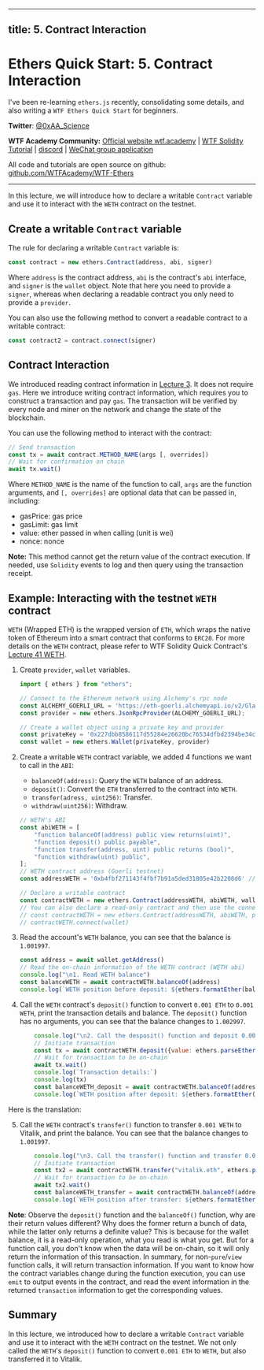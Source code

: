 
---
title: 5. Contract Interaction
---

# Ethers Quick Start: 5. Contract Interaction

I've been re-learning `ethers.js` recently, consolidating some details, and also writing a `WTF Ethers Quick Start` for beginners.

**Twitter**: [@0xAA_Science](https://twitter.com/0xAA_Science)

**WTF Academy Community:** [Official website wtf.academy](https://wtf.academy) | [WTF Solidity Tutorial](https://github.com/AmazingAng/WTF-Solidity) | [discord](https://discord.gg/5akcruXrsk) | [WeChat group application](https://docs.google.com/forms/d/e/1FAIpQLSe4KGT8Sh6sJ7hedQRuIYirOoZK_85miz3dw7vA1-YjodgJ-A/viewform?usp=sf_link)

All code and tutorials are open source on github: [github.com/WTFAcademy/WTF-Ethers](https://github.com/WTFAcademy/WTF-Ethers)

-----

In this lecture, we will introduce how to declare a writable `Contract` variable and use it to interact with the `WETH` contract on the testnet.

## Create a writable `Contract` variable

The rule for declaring a writable `Contract` variable is:
```js
const contract = new ethers.Contract(address, abi, signer)
```

Where `address` is the contract address, `abi` is the contract's `abi` interface, and `signer` is the `wallet` object. Note that here you need to provide a `signer`, whereas when declaring a readable contract you only need to provide a `provider`.

You can also use the following method to convert a readable contract to a writable contract:

```js
const contract2 = contract.connect(signer)
```

## Contract Interaction

We introduced reading contract information in [Lecture 3](https://github.com/WTFAcademy/WTFEthers/blob/main/03_ReadContract/readme.md). It does not require `gas`. Here we introduce writing contract information, which requires you to construct a transaction and pay `gas`. The transaction will be verified by every node and miner on the network and change the state of the blockchain.

You can use the following method to interact with the contract:

```js
// Send transaction
const tx = await contract.METHOD_NAME(args [, overrides])
// Wait for confirmation on chain
await tx.wait() 
```

Where `METHOD_NAME` is the name of the function to call, `args` are the function arguments, and `[, overrides]` are optional data that can be passed in, including:
- gasPrice: gas price
- gasLimit: gas limit
- value: ether passed in when calling (unit is wei)
- nonce: nonce

**Note:** This method cannot get the return value of the contract execution. If needed, use `Solidity` events to log and then query using the transaction receipt.

## Example: Interacting with the testnet `WETH` contract

`WETH` (Wrapped ETH) is the wrapped version of `ETH`, which wraps the native token of Ethereum into a smart contract that conforms to `ERC20`. For more details on the `WETH` contract, please refer to WTF Solidity Quick Contract's [Lecture 41 WETH](https://github.com/AmazingAng/WTFSolidity/blob/main/41_WETH/readme.md).


1. Create `provider`, `wallet` variables.

    ```js
    import { ethers } from "ethers";

    // Connect to the Ethereum network using Alchemy's rpc node
    const ALCHEMY_GOERLI_URL = 'https://eth-goerli.alchemyapi.io/v2/GlaeWuylnNM3uuOo-SAwJxuwTdqHaY5l';
    const provider = new ethers.JsonRpcProvider(ALCHEMY_GOERLI_URL);

    // Create a wallet object using a private key and provider
    const privateKey = '0x227dbb8586117d55284e26620bc76534dfbd2394be34cf4a09cb775d593b6f2b'
    const wallet = new ethers.Wallet(privateKey, provider)
    ```
2. Create a writable `WETH` contract variable, we added 4 functions we want to call in the `ABI`:
    - `balanceOf(address)`: Query the `WETH` balance of an address.
    - `deposit()`: Convert the `ETH` transferred to the contract into `WETH`.
    - `transfer(adress, uint256)`: Transfer.
    - `withdraw(uint256)`: Withdraw.
    ```js
    // WETH's ABI
    const abiWETH = [
        "function balanceOf(address) public view returns(uint)",
        "function deposit() public payable",
        "function transfer(address, uint) public returns (bool)",
        "function withdraw(uint) public",
    ];
    // WETH contract address (Goerli testnet)
    const addressWETH = '0xb4fbf271143f4fbf7b91a5ded31805e42b2208d6' // WETH Contract

    // Declare a writable contract
    const contractWETH = new ethers.Contract(addressWETH, abiWETH, wallet)
    // You can also declare a read-only contract and then use the connect(wallet) function to convert it to a writable contract.
    // const contractWETH = new ethers.Contract(addressWETH, abiWETH, provider)
    // contractWETH.connect(wallet)
    ```

3. Read the account's `WETH` balance, you can see that the balance is `1.001997`.

    ```js
    const address = await wallet.getAddress()
    // Read the on-chain information of the WETH contract (WETH abi)
    console.log("\n1. Read WETH balance")
    const balanceWETH = await contractWETH.balanceOf(address)
    console.log(`WETH position before deposit: ${ethers.formatEther(balanceWETH)}\n`)
    ```

4. Call the `WETH` contract's `deposit()` function to convert `0.001 ETH` to `0.001 WETH`, print the transaction details and balance. The `deposit()` function has no arguments, you can see that the balance changes to `1.002997`.

    ```js
        console.log("\n2. Call the desposit() function and deposit 0.001 ETH")
        // Initiate transaction
        const tx = await contractWETH.deposit({value: ethers.parseEther("0.001")})
        // Wait for transaction to be on-chain
        await tx.wait()
        console.log(`Transaction details:`)
        console.log(tx)
        const balanceWETH_deposit = await contractWETH.balanceOf(address)
        console.log(`WETH position after deposit: ${ethers.formatEther(balanceWETH_deposit)}\n`)
    ```
  Here is the translation:

5. Call the `WETH` contract's `transfer()` function to transfer `0.001 WETH` to Vitalik, and print the balance. You can see that the balance changes to `1.001997`.

    ```js
        console.log("\n3. Call the transfer() function and transfer 0.001 WETH to vitalik")
        // Initiate transaction
        const tx2 = await contractWETH.transfer("vitalik.eth", ethers.parseEther("0.001"))
        // Wait for transaction to be on-chain
        await tx2.wait()
        const balanceWETH_transfer = await contractWETH.balanceOf(address)
        console.log(`WETH position after transfer: ${ethers.formatEther(balanceWETH_transfer)}\n`)
    ```
**Note**: Observe the `deposit()` function and the `balanceOf()` function, why are their return values different? Why does the former return a bunch of data, while the latter only returns a definite value? This is because for the wallet balance, it is a read-only operation, what you read is what you get. But for a function call, you don't know when the data will be on-chain, so it will only return the information of this transaction. In summary, for non-`pure`/`view` function calls, it will return transaction information. If you want to know how the contract variables change during the function execution, you can use `emit` to output events in the contract, and read the event information in the returned `transaction` information to get the corresponding values.

## Summary

In this lecture, we introduced how to declare a writable `Contract` variable and use it to interact with the `WETH` contract on the testnet. We not only called the `WETH`'s `deposit()` function to convert `0.001 ETH` to `WETH`, but also transferred it to Vitalik.
